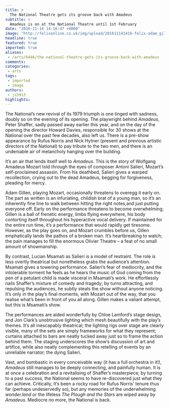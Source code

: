 ```yaml
---
title: >
  The National Theatre gets its groove back with Amadeus
subtitle: >
  Amadeus is on at the National Theatre until 1st February
date: "2016-11-14 14:16:47 +0000"
image: "http://felixonline.co.uk/img/upload/201611141416-felix-adam_gillen_-_wolfgang_amadeus_mozart_background_sarah_amankwah_hammed_animashaun_as_venticelli_image_by_marc_brenner1.jpg"
headline: true
featured: true
imported: true
aliases:
 - /arts/6446/the-national-theatre-gets-its-groove-back-with-amadeus
comments:
categories:
 - arts
tags:
 - imported
 - image
authors:
 - js5913
highlights:
---
```


The National’s new revival of its 1979 triumph is one tinged with sadness, doubly so on the evening of its opening. The playwright behind _Amadeus_, Peter Shaffer, sadly passed away earlier this year, and on the day of the opening the director Howard Davies, responsible for 30 shows at the National over the past few decades, also left us. There is a pre-show appearance by Rufus Norris and Nick Hytner (present and previous artistic directors of the National) to pay tribute to the two men, and there is an undeniable air of melancholy hanging over the building.

It’s an air that lends itself well to _Amadeus_. This is the story of Wolfgang Amadeus Mozart told through the eyes of composer Antoni Salieri, Mozart’s self-proclaimed assassin. From his deathbed, Salieri gives a warped recollection, crying out to the dead Amadeus, begging for forgiveness, pleading for mercy.

Adam Gillen, playing Mozart,  occasionally threatens to overegg it early on. The part as written is an infuriating, childish brat of a young man, so it’s an inherently fine line to walk between hitting the right notes,and just putting everyone off. Early on the performance threatens to become overwhelming; Gillen is a ball of frenetic energy, limbs flying everywhere, his body contorting itself throughout his hyperactive vocal delivery. If maintained for the entire run time, it’s a performance that would rapidly get tiresome. However,  as the play goes on, and Mozart crumbles before us, Gillen emphatically lands the pathos of a broken man. It’s heartbreaking to watch; the pain manages to fill the enormous Olivier Theatre – a feat of no small amount of showmanship.

By contrast, Lucian Msamati as Salieri is a model of restraint. The role is less overtly theatrical but nonetheless grabs the audience’s attention. Msamati gives a towering performance. Salieri’s fear of mediocrity, and the intolerable torment he feels as he hears the music of God coming from the pen of a petulant child is made visceral in Msamati’s work. He effortlessly nails Shaffer’s mixture of comedy and tragedy; by turns attracting,  and repulsing the audiences, he subtly steals the show without anyone noticing. It’s only in the play’s final moments, with Mozart out of the way, that you realise what’s been in front of you all along. Gillen makes a valiant attempt, but this is Msamati’s show.

The performances are aided wonderfully by Chloe Lamford’s stage design, and Jon Clark’s unobtrusive lighting which mesh beautifully with the play’s themes. It’s all inescapably theatrical; the lighting rigs over stage are clearly visible, many of the sets are simply frameworks for what they represent;  curtains attached to bars are neatly tucked away just so to frame the action behind them. The staging underscores the show’s discussion of art and artifice, while also neatly complementing this retelling of events by an unreliable narrator; the dying Salieri.

Vast, and bombastic in every conceivable way (it has a full orchestra in it!), _Amadeus_ still manages to be deeply connecting, and painfully human. It is at once a celebration and a revitalising of Shaffer’s masterpiece;  by turning to a past success, the National seems to have re-discovered just what they can achieve. Critically, It’s been a rocky road for Rufus Norris’ tenure thus far (perhaps undeservedly so), but any memories of the underwhelming _wonder.land_ or the lifeless _The Plough and the Stars_ are wiped away by _Amadeus_. Mediocre no more, the National is back.
